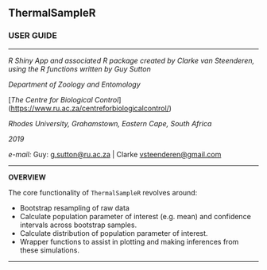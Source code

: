 ## **ThermalSampleR** 

### **USER GUIDE**

---

*R Shiny App and associated R package created by Clarke van Steenderen, using the R functions written by Guy Sutton*

*Department of Zoology and Entomology*

[*The Centre for Biological Control*] (https://www.ru.ac.za/centreforbiologicalcontrol/)

*Rhodes University, Grahamstown, Eastern Cape, South Africa*

*2019*

*e-mail:* Guy: g.sutton@ru.ac.za | Clarke vsteenderen@gmail.com

---

**OVERVIEW**

The core functionality of `ThermalSampleR` revolves around:
- Bootstrap resampling of raw data 
- Calculate population parameter of interest (e.g. mean) and confidence intervals across bootstrap samples.
- Calculate distribution of population parameter of interest. 
- Wrapper functions to assist in plotting and making inferences from these simulations. 

---